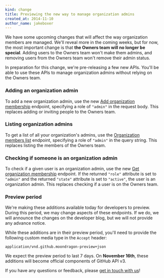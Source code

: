 ```yaml
---
kind: change
title: Previewing the new way to manage organization admins
created_at: 2014-11-10
author_name: jakeboxer
---
```

We have some upcoming changes that will affect the way organization members are managed. We'll reveal more in the coming weeks, but for now, the most important change is that **the Owners team will no longer be special**. Adding users to the Owners team won't make them admins, and removing users from the Owners team won't remove their admin status.

In preparation for this change, we're pre-releasing a few new APIs. You'll be able to use these APIs to manage organization admins without relying on the Owners team.

### Adding an organization admin

To add a new organization admin, use the new [Add organization membership][add-org-membership] endpoint, specifying a role of `"admin"` in the request body. This replaces adding or inviting people to the Owners team.

### Listing organization admins

To get a list of all your organization's admins, use the [Organization members list][list-org-members] endpoint, specifying a role of `"admin"` in the query string. This replaces listing the members of the Owners team.

### Checking if someone is an organization admin

To check if a given user is an organization admin, use the new [Get organization membership][get-org-membership] endpoint. If the returned `"role"` attribute is set to `"admin"` and the returned `"state"` attribute is set to `"active"`, the user is an organization admin. This replaces checking if a user is on the Owners team.

### Preview period

We're making these additions available today for developers to preview. During this period, we may change aspects of these endpoints. If we do, we will announce the changes on the developer blog, but we will not provide any advance notice.

While these additions are in their preview period, you'll need to provide the following custom media type in the `Accept` header:

    application/vnd.github.moondragon-preview+json

We expect the preview period to last 7 days. On **November 16th**, these additions will become official components of GitHub API v3.

If you have any questions or feedback, please [get in touch with us][contact]!

[contact]: https://github.com/contact?form[subject]=Organization+Admin+Pre-release+Preview
[add-org-membership]: /v3/orgs/members/#add-or-update-organization-membership
[list-org-members]: /v3/orgs/members/#members-list
[get-org-membership]: /v3/orgs/members/#get-organization-membership
